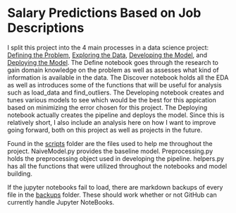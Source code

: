 # Salary Predictions Based on Job Descriptions

I split this project into the 4 main processes in a data science project: [Defining the Problem](01_Define.ipynb), [Exploring 
the Data](02_Discover.ipynb), [Developing the Model](03_Develop.ipynb), and [Deploying the Model](04_Deploy.ipynb). The Define
notebook goes through the research to gain domain knowledge on the problem as well as assesses what kind of information is 
available in the data. The Discover notebook holds all the EDA as well as introduces some of the functions that will be useful 
for analysis such as load_data and find_outliers. The Developing notebook creates and tunes various models to see which would 
be the best for this appication based on minimizing the error chosen for this project. The Deploying notebook actually creates
the pipeline and deploys the model. Since this is relatively short, I also include an analysis here on how I want to improve 
going forward, both on this project as well as projects in the future. 

Found in the [scripts](scripts/) folder are the files used to help me throughout the project. NaiveModel.py provides the 
baseline model. Preprocessing.py holds the preprocessing object used in developing the pipeline. helpers.py has all the 
functions that were utilized throughout the notebooks and model building.

If the jupyter notebooks fail to load, there are markdown backups of every file in the [backups](backups/) folder. These should
work whether or not GitHub can currently handle Jupyter NoteBooks.
